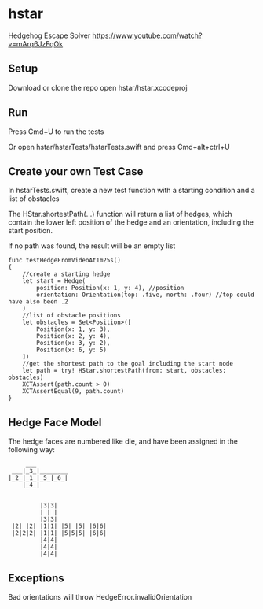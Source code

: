 # hstar
Hedgehog Escape Solver https://www.youtube.com/watch?v=mArq6JzFqOk


## Setup
Download or clone the repo
open hstar/hstar.xcodeproj

## Run
Press Cmd+U to run the tests

Or open hstar/hstarTests/hstarTests.swift and press Cmd+alt+ctrl+U


## Create your own Test Case
In hstarTests.swift, create a new test function with a starting condition and a list of obstacles

The HStar.shortestPath(...) function will return a list of hedges, which contain the lower left position of the hedge and an orientation, including the start position. 

If no path was found, the result will be an empty list

    func testHedgeFromVideoAt1m25s()
    {
        //create a starting hedge
        let start = Hedge(
            position: Position(x: 1, y: 4), //position
            orientation: Orientation(top: .five, north: .four) //top could have also been .2
        )
        //list of obstacle positions
        let obstacles = Set<Position>([
            Position(x: 1, y: 3),
            Position(x: 2, y: 4),
            Position(x: 3, y: 2),
            Position(x: 6, y: 5)
        ])
        //get the shortest path to the goal including the start node
        let path = try! HStar.shortestPath(from: start, obstacles: obstacles)
        XCTAssert(path.count > 0)
        XCTAssertEqual(9, path.count)
    }
    
## Hedge Face Model

The hedge faces are numbered like die, and have been assigned in the following way:

         ___
     ___|_3_|________
    |_2_|_1_|_5_|_6_|
        |_4_|
 
 
             |3|3|
             | | |
             |3|3|
     |2| |2| |1|1| |5| |5| |6|6|
     |2|2|2| |1|1| |5|5|5| |6|6|
             |4|4|
             |4|4|
             |4|4|
             
## Exceptions

Bad orientations will throw HedgeError.invalidOrientation 
